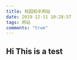 ```yaml
---
title: 校园知乎网站
date: 2019-12-11 10:28:57
tags: 网站
comments: "true"
---
```


## Hi This is a test
<!-- more -->
